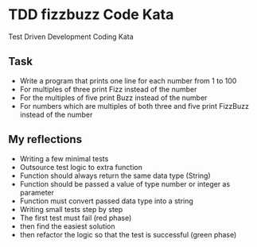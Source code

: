 # TDD fizzbuzz Code Kata
Test Driven Development Coding Kata

## Task
- Write a program that prints one line for each number from 1 to 100
- For multiples of three print Fizz instead of the number
- For the multiples of five print Buzz instead of the number
- For numbers which are multiples of both three and five print FizzBuzz instead of the number

## My reflections
- Writing a few minimal tests
- Outsource test logic to extra function
- Function should always return the same data type (String)
- Function should be passed a value of type number or integer as parameter
- Function must convert passed data type into a string
- Writing small tests step by step
- The first test must fail (red phase)
- then find the easiest solution
- then refactor the logic so that the test is successful (green phase)
